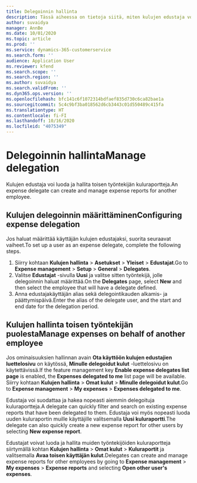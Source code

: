 ```yaml
---
title: Delegoinnin hallinta
description: Tässä aiheessa on tietoja siitä, miten kulujen edustaja voi luoda ja hallita toisen työntekijän kuluraportteja.
author: suvaidya
manager: AnnBe
ms.date: 10/01/2020
ms.topic: article
ms.prod: ''
ms.service: dynamics-365-customerservice
ms.search.form: ''
audience: Application User
ms.reviewer: kfend
ms.search.scope: ''
ms.search.region: ''
ms.author: suvaidya
ms.search.validFrom: ''
ms.dyn365.ops.version: ''
ms.openlocfilehash: bfc141c6f1072314bdfaef835d730c6ca82bae1a
ms.sourcegitcommit: 5c4c9bf3ba018562d6cb3443c01d550489c415fa
ms.translationtype: HT
ms.contentlocale: fi-FI
ms.lasthandoff: 10/16/2020
ms.locfileid: "4075349"
---
```

# <a name="manage-delegation"></a><span data-ttu-id="cf646-103">Delegoinnin hallinta</span><span class="sxs-lookup"><span data-stu-id="cf646-103">Manage delegation</span></span>
<span data-ttu-id="cf646-104">Kulujen edustaja voi luoda ja hallita toisen työntekijän kuluraportteja.</span><span class="sxs-lookup"><span data-stu-id="cf646-104">An expense delegate can create and manage expense reports for another employee.</span></span>

## <a name="configuring-expense-delegation"></a><span data-ttu-id="cf646-105">Kulujen delegoinnin määrittäminen</span><span class="sxs-lookup"><span data-stu-id="cf646-105">Configuring expense delegation</span></span>

<span data-ttu-id="cf646-106">Jos haluat määrittää käyttäjän kulujen edustajaksi, suorita seuraavat vaiheet.</span><span class="sxs-lookup"><span data-stu-id="cf646-106">To set up a user as an expense delegate, complete the following steps.</span></span> 
1. <span data-ttu-id="cf646-107">Siirry kohtaan **Kulujen hallinta** > **Asetukset** > **Yleiset** > **Edustajat**.</span><span class="sxs-lookup"><span data-stu-id="cf646-107">Go to **Expense management** > **Setup** > **General** > **Delegates**.</span></span> 
2. <span data-ttu-id="cf646-108">Valitse **Edustajat** -sivulla **Uusi** ja valitse sitten työntekijä, jolle delegoinnin haluat määrittää.</span><span class="sxs-lookup"><span data-stu-id="cf646-108">On the **Delegates** page, select **New** and then select the employee that will have a delegate defined.</span></span> 
3. <span data-ttu-id="cf646-109">Anna edustajakäyttäjän alias sekä delegointikauden alkamis- ja päättymispäivä.</span><span class="sxs-lookup"><span data-stu-id="cf646-109">Enter the alias of the delegate user, and the start and end date for the delegation period.</span></span>

## <a name="manage-expenses-on-behalf-of-another-employee"></a><span data-ttu-id="cf646-110">Kulujen hallinta toisen työntekijän puolesta</span><span class="sxs-lookup"><span data-stu-id="cf646-110">Manage expenses on behalf of another employee</span></span>

<span data-ttu-id="cf646-111">Jos ominaisuuksien hallinnan avain **Ota käyttöön kulujen edustajien luettelosivu** on käytössä, **Minulle delegoidut kulut** -luettelosivu on käytettävissä.</span><span class="sxs-lookup"><span data-stu-id="cf646-111">If the feature management key **Enable expense delegates list page** is enabled, the **Expenses delegated to me** list page will be available.</span></span> <span data-ttu-id="cf646-112">Siirry kohtaan **Kulujen hallinta** > **Omat kulut** > **Minulle delegoidut kulut**.</span><span class="sxs-lookup"><span data-stu-id="cf646-112">Go to **Expense management** > **My expenses** > **Expenses delegated to me**.</span></span>

<span data-ttu-id="cf646-113">Edustaja voi suodattaa ja hakea nopeasti aiemmin delegoituja kuluraportteja.</span><span class="sxs-lookup"><span data-stu-id="cf646-113">A delegate can quickly filter and search on existing expense reports that have been delegated to them.</span></span> <span data-ttu-id="cf646-114">Edustaja voi myös nopeasti luoda uuden kuluraportin muille käyttäjille valitsemalla **Uusi kuluraportti**.</span><span class="sxs-lookup"><span data-stu-id="cf646-114">The delegate can also quickly create a new expense report for other users by selecting **New expense report**.</span></span>

<span data-ttu-id="cf646-115">Edustajat voivat luoda ja hallita muiden työntekijöiden kuluraportteja siirtymällä kohtan **Kulujen hallinta** > **Omat kulut** > **Kuluraportit** ja valitsemalla **Avaa toisen käyttäjän kulut**.</span><span class="sxs-lookup"><span data-stu-id="cf646-115">Delegates can create and manage expense reports for other employees by going to **Expense management** > **My expenses** > **Expense reports** and selecting **Open other user's expenses**.</span></span>
